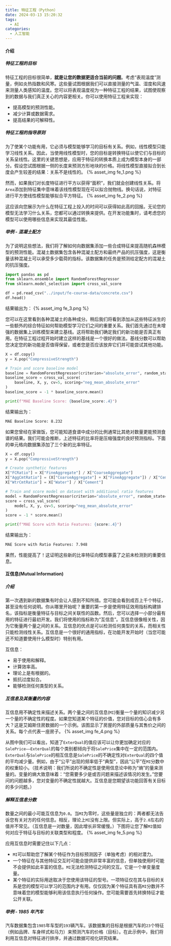 ```yaml
---
title: 特征工程（Python）
date: 2024-03-13 15:20:32
tags:
  - AI
categories:
  - 人工智能
---
```


#### 介绍

##### 特征工程的目标

特征工程的目标很简单，**就是让您的数据更适合当前的问题**。考虑“表观温度”测量，例如炎热指数和风寒。这些量试图根据我们可以直接测量的气温、湿度和风速来测量人类感知的温度。您可以将表观温度视为一种特征工程的结果，试图使观察到的数据与我们真正关心的内容更相关。你可以使用特征工程来实现：
- 提高模型的预测性能。
- 减少计算或数据需求。
- 提高结果的可解释性。

##### 特征工程的指导原则

为了使某个功能有用，它必须与模型能够学习的目标有关系。例如，线性模型只能学习线性关系。因此，当使用线性模型时，您的目标是转换特征以使它们与目标的关系呈线性。这里的关键思想是，应用于特征的转换本质上成为模型本身的一部分。假设您试图根据一侧的长度来预测方形地块的价格。将线性模型直接拟合到长度会产生较差的结果：关系不是线性的。
{% asset_img fe_1.png %}

然而，如果我们对长度特征进行平方以获得“面积”，我们就会创建线性关系。将`Area`添加到特征集中意味着该线性模型现在可以拟合抛物线。换句话说，对特征进行平方使线性模型能够拟合平方特征。
{% asset_img fe_2.png %}

这应该向您展示为什么在特征工程上投入的时间可以获得如此高的回报。无论您的模型无法学习什么关系，您都可以通过转换来提供。在开发功能集时，请考虑您的模型可以使用哪些信息来实现其最佳性能。
##### 举例 - 混凝土配方

为了说明这些想法，我们将了解如何向数据集添加一些合成特征来提高随机森林模型的预测性能。混凝土数据集包含各种混凝土配方和最终产品的抗压强度，这是衡量该种混凝土可以承受多少载荷的指标。该数据集的任务是预测给定配方的混凝土的抗压强度。
```python
import pandas as pd
from sklearn.ensemble import RandomForestRegressor
from sklearn.model_selection import cross_val_score

df = pd.read_csv("../input/fe-course-data/concrete.csv")
df.head()
```
结果输出为：
{% asset_img fe_3.png %}

您可以在这里看到各种混凝土的各种成分。稍后我们将看到添加从这些特征派生的一些额外的综合特征如何帮助模型学习它们之间的重要关系。我们首先通过在未增强的数据集上训练模型来建立基线。这将帮助我们确定我们的新功能是否真正有用。在特征工程过程开始时建立这样的基线是一个很好的做法。基线分数可以帮助您决定您的新功能是否值得保留，或者您是否应该放弃它们并可能尝试其他功能。
```python
X = df.copy()
y = X.pop("CompressiveStrength")

# Train and score baseline model
baseline = RandomForestRegressor(criterion="absolute_error", random_state=0)
baseline_score = cross_val_score(
    baseline, X, y, cv=5, scoring="neg_mean_absolute_error"
)
baseline_score = -1 * baseline_score.mean()

print(f"MAE Baseline Score: {baseline_score:.4}")
```
结果输出为：
```bash
MAE Baseline Score: 8.232
```
如果您曾经在家做饭，您可能知道食谱中成分的比例通常比其绝对数量更能预测食谱的结果。我们可能会推断，上述特征的比率将是压缩强度的良好预测指标。下面的单元格向数据集添加了三个新的比率特征。
```python
X = df.copy()
y = X.pop("CompressiveStrength")

# Create synthetic features
X["FCRatio"] = X["FineAggregate"] / X["CoarseAggregate"]
X["AggCmtRatio"] = (X["CoarseAggregate"] + X["FineAggregate"]) / X["Cement"]
X["WtrCmtRatio"] = X["Water"] / X["Cement"]

# Train and score model on dataset with additional ratio features
model = RandomForestRegressor(criterion="absolute_error", random_state=0)
score = cross_val_score(
    model, X, y, cv=5, scoring="neg_mean_absolute_error"
)
score = -1 * score.mean()

print(f"MAE Score with Ratio Features: {score:.4}")
```
结果输出为：
```bash
MAE Score with Ratio Features: 7.948
```
果然，性能提高了！这证明这些新的比率特征向模型暴露了之前未检测到的重要信息。

#### 互信息(Mutual Information)

##### 介绍

第一次遇到新的数据集有时会让人感到不知所措。您可能会看到成百上千个特征，甚至没有任何说明。你从哪里开始呢？重要的第一步是使用特征效用指标构建排名，该指标是衡量特征与目标之间关联性的函数。然后，您可以选择一小部分最有用的特征进行最初开发。我们将使用的指标称为“互信息”。互信息很像相关性，因为它衡量两个量之间的关系。互信息的优点是可以检测任何类型的关系，而相关性只能检测线性关系。互信息是一个很好的通用指标，在功能开发开始时（当您可能还不知道要使用什么模型时）特别有用。 

互信息：
- 易于使用和解释。
- 计算效率高。
- 理论上是有根据的。
- 抵抗过度拟合。
- 能够检测任何类型的关系。

##### 互信息及其衡量的内容

互信息用不确定性来描述关系。两个量之间的互信息(`MI`)衡量一个量的知识减少另一个量的不确定性的程度。如果您知道某个特征的价值，您对目标的信心会有多大？这是艾姆斯住房数据的一个示例。该图显示了房屋的外部质量与其售价之间的关系。每个点代表一座房子。
{% asset_img fe_4.png %}

从图中我们可以看出，知道了`ExterQual`的值应该可以让你更加确定对应的`SalePrice——ExterQual`的每个类别都倾向于将`SalePrice`集中在一定的范围内。`ExterQual`与`SalePrice`的相互信息是`SalePrice`的不确定性对`ExterQual`的四个值的平均减少量。例如，由于“公平”出现的频率低于“典型”，因此“公平”在`MI`分数中的权重较小。（技术说明：我们所说的不确定性是使用信息论中称为“熵”的量来测量的。变量的熵大致意味着：“您需要多少是或否问题来描述该情况的发生。”您要问的问题越多，您对变量的不确定性就越大。互信息是您期望该功能回答有关目标的多少问题。）

##### 解释互信息分数

数量之间的最小可能互信息为`0.0`。当`MI`为零时，这些量是独立的：两者都无法告诉您有关对方的任何信息。相反，理论上`MI`没有上限。但实际上，高于`2.0`左右的值并不常见。（互信息是一对数量，因此增长非常缓慢。）下图将让您了解`MI`值如何对应于特征与目标的关联类型和程度。
{% asset_img fe_5.png %}

应用互信息时需要记住以下几点：
- `MI`可以帮助您了解某个特征作为目标预测因子（单独考虑）的相对潜力。
- 一个特征在与其他特征交互时可能会提供非常丰富的信息，但单独使用时可能不会提供如此丰富的信息。`MI`无法检测特征之间的交互。它是一个单变量度量。
- 某个特征的实际用途取决于您使用该特征的型号。一项特征仅在其与目标的关系是您的模型可以学习的范围内才有用。仅仅因为某个特征具有高`MI`分数并不意味着您的模型能够利用该信息执行任何操作。您可能需要首先转换特征才能公开关联。

##### 举例 - 1985 年汽车

汽车数据集包含`1985`年车型的`193`辆汽车。该数据集的目标是根据汽车的`23`个特征（例如品牌、车身样式和马力）来预测汽车的价格（目标）。在此示例中，我们将利用互信息对特征进行排序，并通过数据可视化研究结果。